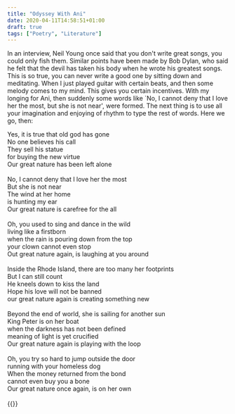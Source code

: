 ```yaml
---
title: "Odyssey With Ani"
date: 2020-04-11T14:58:51+01:00
draft: true
tags: ["Poetry", "Literature"]
---
```


In an interview, Neil Young once said that you don't write great songs, you could only fish them. Similar points have been made by Bob Dylan, who said he felt that the devil has taken his body when he wrote his greatest songs. This is so true, you can never write a good one by sitting down and meditating. When I just played guitar with certain beats, and then some melody comes to my mind. This gives you certain incentives. With my longing for Ani, then suddenly some words like `No, I cannot deny that I love her the most, but she is not near', were formed. The next thing is to use all your imagination and enjoying of rhythm to type the rest of words. Here we go, then:

<p style="text-align:left">
Yes, it is true that old god has gone<br>
No one believes his call<br>
They sell his statue<br>
for buying the new virtue<br>
Our great nature has been left alone<br>
<br>
No, I cannot deny that I love her the most<br>
But she is not near<br>
The wind at her home<br>
is hunting my ear<br>
Our great nature is carefree for the all<br>
<br>
Oh, you used to sing and dance in the wild<br>
living like a firstborn<br>
when the rain is pouring down from the top<br>
your clown cannot even stop<br>
Out great nature again, is laughing at you around<br>
<br>
Inside the Rhode Island, there are too many her footprints<br>
But I can still count<br>
He kneels down to kiss the land<br>
Hope his love will not be banned<br>
our great nature again is creating something new<br>
<br>
Beyond the end of world, she is sailing for another sun<br>
King Peter is on her boat<br>
when the darkness has not been defined<br>
meaning of light is yet crucified<br>
Our great nature again is playing with the loop<br>
<br>
Oh, you try so hard to jump outside the door<br>
running with your homeless dog<br>
When the money returned from the bond<br>
cannot even buy you a bone<br>
Our great nature once again, is on her own<br>
<br>
{{<youtube xanV0aSmmsM>}}
